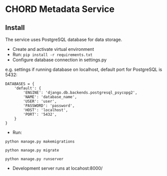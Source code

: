 # CHORD Metadata Service

## Install

The service uses PostgreSQL database for data storage.

* Create and activate virtual environment
* Run: `pip install -r requirements.txt`
* Configure database connection in settings.py

e.g. settings if running database on localhost, default port for PostgreSQL is 5432:

```
DATABASES = {
    'default': {
        'ENGINE': 'django.db.backends.postgresql_psycopg2',
        'NAME': 'database_name',
        'USER': 'user',
        'PASSWORD': 'password',
        'HOST': 'localhost',
        'PORT': '5432',
    }
}
```

* Run:

`python manage.py makemigrations`

`python manage.py migrate`

`python manage.py runserver`

* Development server runs at locahost:8000/

